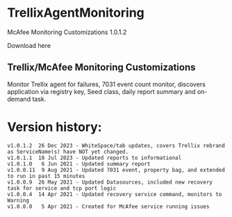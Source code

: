 # TrellixAgentMonitoring
McAfee Monitoring Customizations 1.0.1.2

Download here

## Trellix/McAfee Monitoring Customizations
Monitor Trellix agent for failures, 7031 event count monitor, discovers application via registry key, Seed class, daily report summary and on-demand task.

# Version history:
```
v1.0.1.2  26 Dec 2023 - WhiteSpace/tab updates, covers Trellix rebrand as ServiceName(s) have NOT yet changed.
v1.0.1.1  18 Jul 2023 - Updated reports to informational
v1.0.1.0   6 Jun 2021 - Updated summary report
v1.0.0.11  9 Aug 2021 - Updated 7031 event, property bag, and extended to run in past 15 minutes
v1.0.0.9  26 May 2021 - Updated Datasources, included new recovery task for service and tcp port logic
v1.0.0.4  14 Apr 2021 - Updated recovery service command, monitors to Warning
v1.0.0.0   5 Apr 2021 - Created for McAfee service running issues
```
